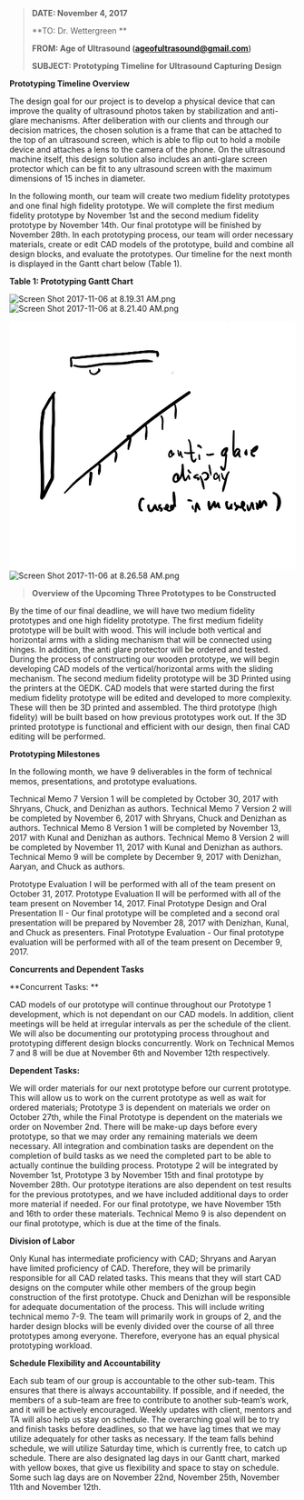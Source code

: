 > **DATE: November 4, 2017**
> 
> **TO: Dr. Wettergreen **
> 
> **FROM: Age of Ultrasound (ageofultrasound@gmail.com)**
> 
> **SUBJECT: Prototyping Timeline for Ultrasound Capturing Design**

**Prototyping Timeline Overview**

The design goal for our project is to develop a physical device that can
improve the quality of ultrasound photos taken by stabilization and
anti-glare mechanisms. After deliberation with our clients and through
our decision matrices, the chosen solution is a frame that can be
attached to the top of an ultrasound screen, which is able to flip out
to hold a mobile device and attaches a lens to the camera of the phone.
On the ultrasound machine itself, this design solution also includes an
anti-glare screen protector which can be fit to any ultrasound screen
with the maximum dimensions of 15 inches in diameter.

In the following month, our team will create two medium fidelity
prototypes and one final high fidelity prototype. We will complete the
first medium fidelity prototype by November 1st and the second medium
fidelity prototype by November 14th. Our final prototype will be
finished by November 28th. In each prototyping process, our team will
order necessary materials, create or edit CAD models of the prototype,
build and combine all design blocks, and evaluate the prototypes. Our
timeline for the next month is displayed in the Gantt chart below (Table
1).

**Table 1: Prototyping Gantt Chart**

![Screen Shot 2017-11-06 at 8.19.31 AM.png](media/image1.png)![Screen
Shot 2017-11-06 at 8.21.40 AM.png](media/image2.png)

![Screen Shot 2017-11-06 at 8.23.58 AM.png](media/image3.png)![Screen
Shot 2017-11-06 at 8.26.58 AM.png](media/image4.png)

> **Overview of the Upcoming Three Prototypes to be Constructed**

By the time of our final deadline, we will have two medium fidelity
prototypes and one high fidelity prototype. The first medium fidelity
prototype will be built with wood. This will include both vertical and
horizontal arms with a sliding mechanism that will be connected using
hinges. In addition, the anti glare protector will be ordered and
tested. During the process of constructing our wooden prototype, we will
begin developing CAD models of the vertical/horizontal arms with the
sliding mechanism. The second medium fidelity prototype will be 3D
Printed using the printers at the OEDK. CAD models that were started
during the first medium fidelity prototype will be edited and developed
to more complexity. These will then be 3D printed and assembled. The
third prototype (high fidelity) will be built based on how previous
prototypes work out. If the 3D printed prototype is functional and
efficient with our design, then final CAD editing will be performed.

**Prototyping Milestones**

In the following month, we have 9 deliverables in the form of technical
memos, presentations, and prototype evaluations.

Technical Memo 7 Version 1 will be completed by October 30, 2017 with
Shryans, Chuck, and Denizhan as authors. Technical Memo 7 Version 2 will
be completed by November 6, 2017 with Shryans, Chuck and Denizhan as
authors. Technical Memo 8 Version 1 will be completed by November 13,
2017 with Kunal and Denizhan as authors. Technical Memo 8 Version 2 will
be completed by November 11, 2017 with Kunal and Denizhan as authors.
Technical Memo 9 will be complete by December 9, 2017 with Denizhan,
Aaryan, and Chuck as authors.

Prototype Evaluation I will be performed with all of the team present on
October 31, 2017. Prototype Evaluation II will be performed with all of
the team present on November 14, 2017. Final Prototype Design and Oral
Presentation II - Our final prototype will be completed and a second
oral presentation will be prepared by November 28, 2017 with Denizhan,
Kunal, and Chuck as presenters. Final Prototype Evaluation - Our final
prototype evaluation will be performed with all of the team present on
December 9, 2017.

**Concurrents and Dependent Tasks**

**Concurrent Tasks: **

CAD models of our prototype will continue throughout our Prototype 1
development, which is not dependant on our CAD models. In addition,
client meetings will be held at irregular intervals as per the schedule
of the client. We will also be documenting our prototyping process
throughout and prototyping different design blocks concurrently. Work on
Technical Memos 7 and 8 will be due at November 6th and November 12th
respectively.

**Dependent Tasks:**

We will order materials for our next prototype before our current
prototype. This will allow us to work on the current prototype as well
as wait for ordered materials; Prototype 3 is dependent on materials we
order on October 27th, while the Final Prototype is dependent on the
materials we order on November 2nd. There will be make-up days before
every prototype, so that we may order any remaining materials we deem
necessary. All integration and combination tasks are dependent on the
completion of build tasks as we need the completed part to be able to
actually continue the building process. Prototype 2 will be integrated
by November 1st, Prototype 3 by November 15th and final prototype by
November 28th. Our prototype iterations are also dependent on test
results for the previous prototypes, and we have included additional
days to order more material if needed. For our final prototype, we have
November 15th and 16th to order these materials. Technical Memo 9 is
also dependent on our final prototype, which is due at the time of the
finals.

**Division of Labor**

Only Kunal has intermediate proficiency with CAD; Shryans and Aaryan
have limited proficiency of CAD. Therefore, they will be primarily
responsible for all CAD related tasks. This means that they will start
CAD designs on the computer while other members of the group begin
construction of the first prototype. Chuck and Denizhan will be
responsible for adequate documentation of the process. This will include
writing technical memo 7-9. The team will primarily work in groups of 2,
and the harder design blocks will be evenly divided over the course of
all three prototypes among everyone. Therefore, everyone has an equal
physical prototyping workload.

**Schedule Flexibility and Accountability**

Each sub team of our group is accountable to the other sub-team. This
ensures that there is always accountability. If possible, and if needed,
the members of a sub-team are free to contribute to another sub-team’s
work, and it will be actively encouraged. Weekly updates with client,
mentors and TA will also help us stay on schedule. The overarching goal
will be to try and finish tasks before deadlines, so that we have lag
times that we may utilize adequately for other tasks as necessary. If
the team falls behind schedule, we will utilize Saturday time, which is
currently free, to catch up schedule. There are also designated lag days
in our Gantt chart, marked with yellow boxes, that give us flexibility
and space to stay on schedule. Some such lag days are on November 22nd,
November 25th, November 11th and November 12th.
